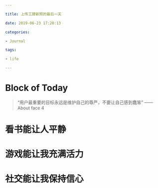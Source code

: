 ```yaml
---

title: 上传工牌新照的最后一天

date: 2019-06-23 17:20:13

categories: 

- Journal

tags: 

- life

---
```

# Block of Today
> “用户最重要的目标永远是维护自己的尊严，不要让自己感到蠢笨”
> —— About face 4

# 看书能让人平静

# 游戏能让我充满活力

# 社交能让我保持信心





